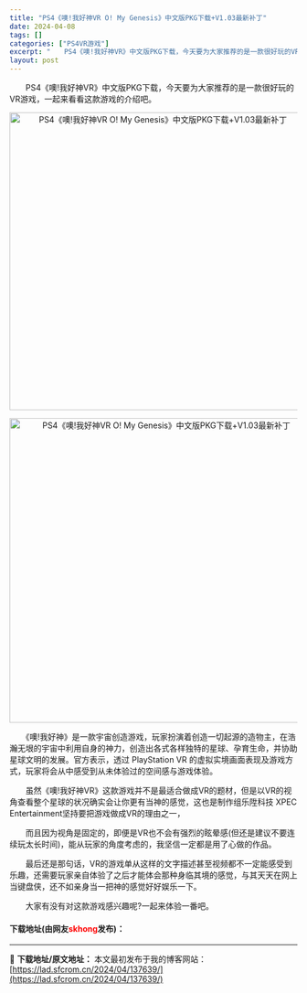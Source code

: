 ```yaml
---
title: "PS4《噢!我好神VR O! My Genesis》中文版PKG下载+V1.03最新补丁"
date: 2024-04-08
tags: []
categories: ["PS4VR游戏"]
excerpt: "　　PS4《噢!我好神VR》中文版PKG下载，今天要为大家推荐的是一款很好玩的VR游戏，一起来看看这款游戏的介绍吧。 　　《噢!我好神》是一款宇宙创造游戏，玩家扮演着创造一切起源的造物主，在浩瀚无垠的宇宙中利用自身的神力，创造出各式各样独特的星球、孕育生命，并协助星球文明的发展。官方表示，透过 Pl&hellip;"
layout: post
---
```


 <p>　　PS4《噢!我好神VR》中文版PKG下载，今天要为大家推荐的是一款很好玩的VR游戏，一起来看看这款游戏的介绍吧。</p> <p align="center"><img align="" border="0" src="https://lad.sfcrom.cn/wp-content/uploads/2024/04/20240408_6613dca95e8d3.webp" width="521" alt="PS4《噢!我好神VR O! My Genesis》中文版PKG下载+V1.03最新补丁" /></p> <p align="center"><img align="" border="0" src="https://lad.sfcrom.cn/wp-content/uploads/2024/04/20240408_6613dca9b5991.webp" width="533" alt="PS4《噢!我好神VR O! My Genesis》中文版PKG下载+V1.03最新补丁" /></p> <p>　　《噢!我好神》是一款宇宙创造游戏，玩家扮演着创造一切起源的造物主，在浩瀚无垠的宇宙中利用自身的神力，创造出各式各样独特的星球、孕育生命，并协助星球文明的发展。官方表示，透过 PlayStation VR 的虚拟实境画面表现及游戏方式，玩家将会从中感受到从未体验过的空间感与游戏体验。</p> <p>　　虽然《噢!我好神VR》这款游戏并不是最适合做成VR的题材，但是以VR的视角查看整个星球的状况确实会让你更有当神的感觉，这也是制作组乐陞科技 XPEC Entertainment坚持要把游戏做成VR的理由之一，</p> <p>　　而且因为视角是固定的，即便是VR也不会有强烈的眩晕感(但还是建议不要连续玩太长时间)，能从玩家的角度考虑的，我坚信一定都是用了心做的作品。</p> <p>　　最后还是那句话，VR的游戏单从这样的文字描述甚至视频都不一定能感受到乐趣，还需要玩家亲自体验了之后才能体会那种身临其境的感觉，与其天天在网上当键盘侠，还不如亲身当一把神的感觉好好娱乐一下。</p> <p>　　大家有没有对这款游戏感兴趣呢?一起来体验一番吧。</p> <p><h4>下载地址(由网友<font color="red">skhong</font>发布)：</h4></p> 

---
📖 **下载地址/原文地址：** 本文最初发布于我的博客网站：[https://lad.sfcrom.cn/2024/04/137639/](https://lad.sfcrom.cn/2024/04/137639/)
